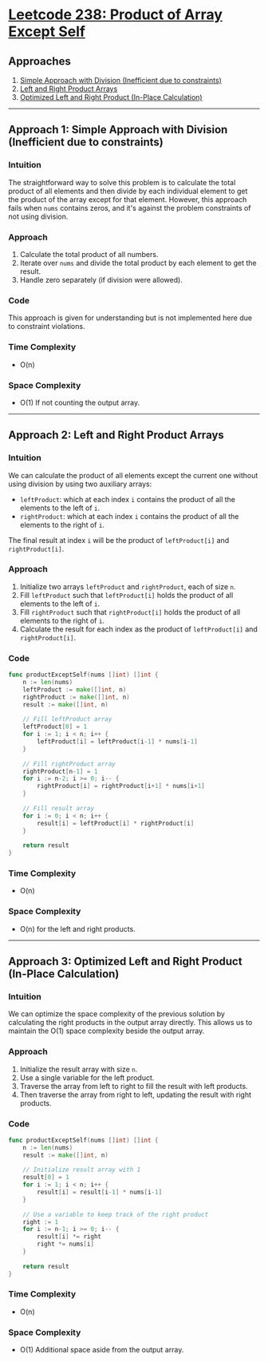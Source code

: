 # [Leetcode 238: Product of Array Except Self](https://leetcode.com/problems/product-of-array-except-self/)

## Approaches
1. [Simple Approach with Division (Inefficient due to constraints)](#approach-1)
2. [Left and Right Product Arrays](#approach-2)
3. [Optimized Left and Right Product (In-Place Calculation)](#approach-3)

---

## Approach 1: Simple Approach with Division (Inefficient due to constraints)

### Intuition
The straightforward way to solve this problem is to calculate the total product of all elements and then divide by each individual element to get the product of the array except for that element. However, this approach fails when `nums` contains zeros, and it's against the problem constraints of not using division.

### Approach
1. Calculate the total product of all numbers.
2. Iterate over `nums` and divide the total product by each element to get the result.
3. Handle zero separately (if division were allowed).

### Code
This approach is given for understanding but is not implemented here due to constraint violations.

### Time Complexity
- O(n)

### Space Complexity
- O(1) If not counting the output array.

---

## Approach 2: Left and Right Product Arrays

### Intuition
We can calculate the product of all elements except the current one without using division by using two auxiliary arrays:
- `leftProduct`: which at each index `i` contains the product of all the elements to the left of `i`.
- `rightProduct`: which at each index `i` contains the product of all the elements to the right of `i`.

The final result at index `i` will be the product of `leftProduct[i]` and `rightProduct[i]`.

### Approach
1. Initialize two arrays `leftProduct` and `rightProduct`, each of size `n`.
2. Fill `leftProduct` such that `leftProduct[i]` holds the product of all elements to the left of `i`.
3. Fill `rightProduct` such that `rightProduct[i]` holds the product of all elements to the right of `i`.
4. Calculate the result for each index as the product of `leftProduct[i]` and `rightProduct[i]`.

### Code
```go
func productExceptSelf(nums []int) []int {
    n := len(nums)
    leftProduct := make([]int, n)
    rightProduct := make([]int, n)
    result := make([]int, n)
    
    // Fill leftProduct array
    leftProduct[0] = 1
    for i := 1; i < n; i++ {
        leftProduct[i] = leftProduct[i-1] * nums[i-1]
    }
    
    // Fill rightProduct array
    rightProduct[n-1] = 1
    for i := n-2; i >= 0; i-- {
        rightProduct[i] = rightProduct[i+1] * nums[i+1]
    }
    
    // Fill result array
    for i := 0; i < n; i++ {
        result[i] = leftProduct[i] * rightProduct[i]
    }
    
    return result
}
```

### Time Complexity
- O(n)

### Space Complexity
- O(n) for the left and right products.

---

## Approach 3: Optimized Left and Right Product (In-Place Calculation)

### Intuition
We can optimize the space complexity of the previous solution by calculating the right products in the output array directly. This allows us to maintain the O(1) space complexity beside the output array.

### Approach
1. Initialize the result array with size `n`.
2. Use a single variable for the left product.
3. Traverse the array from left to right to fill the result with left products.
4. Then traverse the array from right to left, updating the result with right products.

### Code
```go
func productExceptSelf(nums []int) []int {
    n := len(nums)
    result := make([]int, n)
    
    // Initialize result array with 1
    result[0] = 1
    for i := 1; i < n; i++ {
        result[i] = result[i-1] * nums[i-1]
    }
    
    // Use a variable to keep track of the right product
    right := 1
    for i := n-1; i >= 0; i-- {
        result[i] *= right
        right *= nums[i]
    }
    
    return result
}
```

### Time Complexity
- O(n)

### Space Complexity
- O(1) Additional space aside from the output array.

